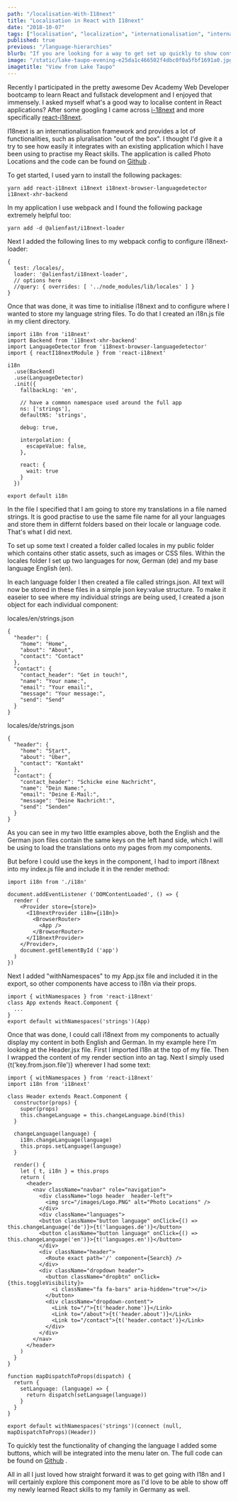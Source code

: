 ```yaml
---
path: "/localisation-With-I18next"
title: "Localisation in React with I18next"
date: "2018-10-07"
tags: ["localisation", "localization", "internationalisation", "internationalization", "translation", "i18next", "react-i18next", "strings"]
published: true
previous: "/language-hierarchies"
blurb: "If you are looking for a way to get set up quickly to show content in more than one language in React, you might like i18next, a great internationalisation framework for JavaScript."
image: "/static/lake-taupo-evening-e25da1c466502f4dbc0f0a5fbf1691a0.jpg"
imagetitle: "View from Lake Taupo"
---
```


Recently I participated in the pretty awesome Dev Academy Web Developer bootcamp to learn React and fullstack development and I enjoyed that immensely. I asked myself what's a good way to localise content in React applications? After some googling I came across [i-18next](https://www.i18next.com/ "i18next documentation") and more specifically [react-i18next](https://github.com/i18next/react-i18next "react-i18next documentation").

I18next is an internationalisation framework and provides a lot of functionalities, such as pluralisation "out of the box". I thought I'd give it a try to see how easily it integrates with an existing application which I have been using to practise my React skills. The application is called Photo Locations and the code can be found on [Github](https://github.com/cornelia-schulz/photolocations "Photo Locations on Github") .

To get started, I used yarn to install the following packages:
```
yarn add react-i18next i18next i18next-browser-languagedetector i18next-xhr-backend
```
In my application I use webpack and I found the following package extremely helpful too:
```
yarn add -d @alienfast/i18next-loader
```
Next I added the following lines to my webpack config to configure i18next-loader:

```
{
  test: /locales/,
  loader: '@alienfast/i18next-loader',
  // options here
  //query: { overrides: [ '../node_modules/lib/locales' ] }
}
```

Once that was done, it was time to initialise i18next and to configure where I wanted to store my language string files. To do that I created an i18n.js file in my client directory.

```
import i18n from 'i18next'
import Backend from 'i18next-xhr-backend'
import LanguageDetector from 'i18next-browser-languagedetector'
import { reactI18nextModule } from 'react-i18next'

i18n
  .use(Backend)
  .use(LanguageDetector)
  .init({
    fallbackLng: 'en',

    // have a common namespace used around the full app
    ns: ['strings'],
    defaultNS: 'strings',

    debug: true,

    interpolation: {
      escapeValue: false,
    },

    react: {
      wait: true
    }
  })

export default i18n 
```

In the file I specified that I am going to store my translations in a file named strings. It is good practise to use the same file name for all your languages and store them in differnt folders based on their locale or language code. That's what I did next.

To set up some text I created a folder called locales in my public folder which contains other static assets, such as images or CSS files. Within the locales folder I set up two languages for now, German (de) and my base language English (en).

In each language folder I then created a file called strings.json. All text will now be stored in these files in a simple json key:value structure. To make it easeier to see where my individual strings are being used, I created a json object for each individual component:

locales/en/strings.json
```
{
  "header": {
    "home": "Home",
    "about": "About",
    "contact": "Contact"
  },
  "contact": {
    "contact_header": "Get in touch!",
    "name": "Your name:",
    "email": "Your email:",
    "message": "Your message:",
    "send": "Send"
  }
}
```
locales/de/strings.json
```
{
  "header": {
    "home": "Start",
    "about": "Über",
    "contact": "Kontakt"
  },
  "contact": {
    "contact_header": "Schicke eine Nachricht",
    "name": "Dein Name:",
    "email": "Deine E-Mail:",
    "message": "Deine Nachricht:",
    "send": "Senden"
  }
}
```
As you can see in my two little examples above, both the English and the German json files contain the same keys on the left hand side, which I will be using to load the translations onto my pages from my components.

But before I could use the keys in the component, I had to import i18next into my index.js file and include it in the render method:
```
import i18n from './i18n'

document.addEventListener ('DOMContentLoaded', () => {
  render (
    <Provider store={store}>
      <I18nextProvider i18n={i18n}>
        <BrowserRouter>
          <App />
        </BrowserRouter>
      </I18nextProvider>
    </Provider>,
    document.getElementById ('app')
  )
})
```
Next I added "withNamespaces" to my App.jsx file and included it in the export, so other components have access to i18n via their props.
```
import { withNamespaces } from 'react-i18next'
class App extends React.Component {
  ...
}
export default withNamespaces('strings')(App)
```
Once that was done, I could call i18next from my components to actually display my content in both English and German. In my example here I'm looking at the Header.jsx file. First I imported I18n at the top of my file. Then I wrapped the content of my render section into an <I18> tag. Next I simply used {t('key.from.json.file')} wherever I had some text: 
```
import { withNamespaces } from 'react-i18next'
import i18n from 'i18next'

class Header extends React.Component {
  constructor(props) {
    super(props)
    this.changeLanguage = this.changeLanguage.bind(this)
  }

  changeLanguage(language) {
    i18n.changeLanguage(language)
    this.props.setLanguage(language)
  }

  render() {
    let { t, i18n } = this.props
    return (
      <header>
        <nav className="navbar" role="navigation">
          <div className="logo header  header-left">
            <img src="/images/Logo.PNG" alt="Photo Locations" />
          </div>
          <div className="languages">
          <button className="button language" onClick={() => this.changeLanguage('de')}>{t('languages.de')}</button>
          <button className="button language" onClick={() => this.changeLanguage('en')}>{t('languages.en')}</button>
          </div>
          <div className="header">
            <Route exact path='/' component={Search} />
          </div>
          <div className="dropdown header">
            <button className="dropbtn" onClick={this.toggleVisibility}>
              <i className="fa fa-bars" aria-hidden="true"></i>
            </button>
            <div className="dropdown-content">
              <Link to="/">{t('header.home')}</Link>
              <Link to="/about">{t('header.about')}</Link>
              <Link to="/contact">{t('header.contact')}</Link>
            </div>
          </div>
        </nav>
      </header>
    )
  }
}

function mapDispatchToProps(dispatch) {
  return {
    setLanguage: (language) => {
      return dispatch(setLanguage(language))
    }
  }
}

export default withNamespaces('strings')(connect (null, mapDispatchToProps)(Header))
```

To quickly test the functionality of changing the language I added some buttons, which will be integrated into the menu later on. The full code can be found on [Github](https://github.com/cornelia-schulz/photolocations "Photo Locations on Github") .

All in all I just loved how straight forward it was to get going with I18n and I will certainly explore this component more as I'd love to be able to show off my newly learned React skills to my family in Germany as well.